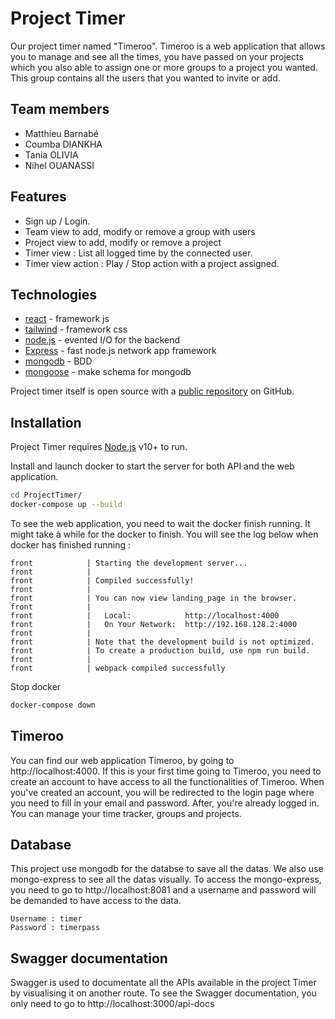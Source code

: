 # Project Timer

Our project timer named "Timeroo". Timeroo is a web application that allows you to manage and see all the times, you have passed on your projects which you also able to assign one or more groups to a project you wanted. This group contains all the users that you wanted to invite or add.

## Team members

- Matthieu Barnabé
- Coumba DIANKHA
- Tania OLIVIA
- Nihel OUANASSI

## Features

- Sign up / Login.
- Team view to add, modify or remove a group with users
- Project view to add, modify or remove a project
- Timer view : List all logged time by the connected user.
- Timer view action : Play / Stop action with a project assigned.

## Technologies

- [react] - framework js 
- [tailwind] - framework css
- [node.js] - evented I/O for the backend
- [Express] - fast node.js network app framework 
- [mongodb] - BDD
- [mongoose] - make schema for mongodb

Project timer itself is open source with a [public repository][projectTimer] on GitHub.

## Installation

Project Timer requires [Node.js](https://nodejs.org/) v10+ to run.

Install and launch docker to start the server for both API and the web application.

```sh
cd ProjectTimer/
docker-compose up --build
```

To see the web application, you need to wait the docker finish running. It might take à while for the docker to finish. You will see the log below when docker has finished running : 

```
front            | Starting the development server...
front            | 
front            | Compiled successfully!
front            | 
front            | You can now view landing_page in the browser.
front            | 
front            |   Local:            http://localhost:4000
front            |   On Your Network:  http://192.168.128.2:4000
front            | 
front            | Note that the development build is not optimized.
front            | To create a production build, use npm run build.
front            | 
front            | webpack compiled successfully
```

Stop docker

```sh
docker-compose down
```
## Timeroo
You can find our web application Timeroo, by going to http://localhost:4000. If this is your first time going to Timeroo, you need to create an account to have access to all the functionalities of Timeroo. When you've created an account, you will be redirected to the login page where you need to fill in your email and password. After, you're already logged in. You can manage your time tracker, groups and projects.

## Database
 
 This project use mongodb for the databse to save all the datas. We also use mongo-express to see all the datas visually. To access the mongo-express, you need to go to http://localhost:8081 and a username and password will be demanded to have access to the data.
 ```
 Username : timer
 Password : timerpass
 ```
 
## Swagger documentation

Swagger is used to documentate all the APIs available in the project Timer by visualising it on another route. To see the Swagger documentation, you only need to go to http://localhost:3000/api-docs


[//]: # (These are reference links used in the body of this note and get stripped out when the markdown processor does its job. There is no need to format nicely because it shouldn't be seen. Thanks SO - http://stackoverflow.com/questions/4823468/store-comments-in-markdown-syntax)
   [react]:<https://fr.reactjs.org>
   [tailwind]:<https://tailwindcss.com>
   [node.js]: <http://nodejs.org>
   [express]: <http://expressjs.com>
   [mongoose]:<https://mongoosejs.com>
   [mongodb]:<https://www.mongodb.com>
   [projectTimer]:<https://github.com/Mat0108/ProjectTimer>
   
   
